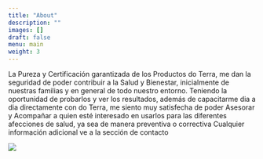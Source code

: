 ```yaml
---
title: "About"
description: ""
images: []
draft: false
menu: main
weight: 3
---
```



 La Pureza y Certificación garantizada de los Productos do Terra, me dan la seguridad de poder contribuir a la Salud y Bienestar, inicialmente de nuestras familias y en general de todo nuestro entorno.
 Teniendo la oportunidad de probarlos y ver los resultados, además de capacitarme dia a dia directamente con do Terra, me siento muy satisfecha de poder Asesorar y Acompañar a quien esté interesado en usarlos para las diferentes afecciones de salud, ya sea de manera preventiva o correctiva
Cualquier información adicional ve a la sección de contacto

![](/images/sonia.jpg)